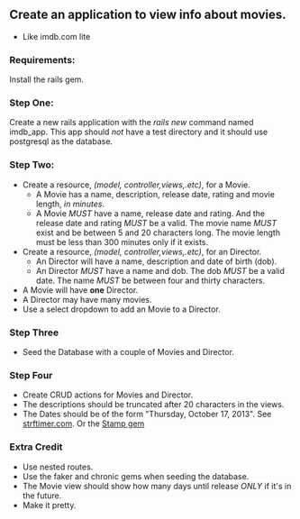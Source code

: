 ## Create an application to view info about movies. 
- Like imdb.com lite

### Requirements:
Install the rails gem.

### Step One:
Create a new rails application with the *rails new* command named imdb_app. This app should *not* have a test directory and it should use postgresql as the database.


### Step Two: 
- Create a resource, *(model, controller,views,.etc)*, for a Movie.
	- A Movie has a name, description, release date, rating and movie length, *in minutes*.
	- A Movie *MUST* have a name, release date and rating. And the release date and rating *MUST* be a valid. The movie name *MUST* exist and be between 5 and 20 characters long. The movie length must be less than 300 minutes only if it exists.
- Create a resource, *(model, controller,views,.etc)*, for an Director.
	- An Director will have a name, description and date of birth (dob).
	- An Director *MUST* have a name and dob. The dob *MUST* be a valid date. The name *MUST* be between four and thirty characters.
- A Movie will have **one** Director.
- A Director may have many movies.
- Use a select dropdown to add an Movie to a Director.

### Step Three
- Seed the Database with a couple of Movies and Director.

### Step Four
- Create CRUD actions for Movies and Director.
- The descriptions should be truncated after 20 characters in the views.
- The Dates should be of the form "Thursday, October 17, 2013". See [strftimer.com](http://strftimer.com/). Or the [Stamp gem](https://github.com/jeremyw/stamp)


	
### Extra Credit
- Use nested routes.
- Use the faker and chronic gems when seeding the database.
- The Movie view should show how many days until release *ONLY* if it's in the future.
- Make it pretty.

    
    